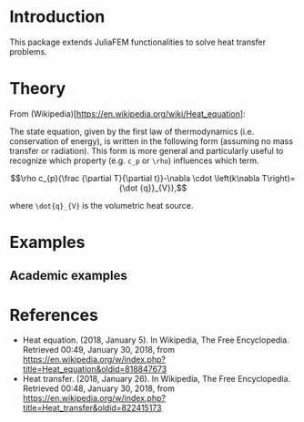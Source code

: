 # Introduction

This package extends JuliaFEM functionalities to solve heat transfer problems.

# Theory

From (Wikipedia)[https://en.wikipedia.org/wiki/Heat_equation]:

The state equation, given by the first law of thermodynamics (i.e. conservation
of energy), is written in the following form (assuming no mass transfer or
radiation). This form is more general and particularly useful to recognize
which property (e.g. ``c_p`` or ``\rho``) influences which term.

```math
\rho c_{p}{\frac {\partial T}{\partial t}}-\nabla \cdot \left(k\nabla T\right)={\dot {q}}_{V}},
```
where ``\dot{q}_{V}`` is the volumetric heat source.

# Examples

## Academic examples

# References

- Heat equation. (2018, January 5). In Wikipedia, The Free Encyclopedia. Retrieved 00:49, January 30, 2018, from https://en.wikipedia.org/w/index.php?title=Heat_equation&oldid=818847673
- Heat transfer. (2018, January 26). In Wikipedia, The Free Encyclopedia. Retrieved 00:48, January 30, 2018, from https://en.wikipedia.org/w/index.php?title=Heat_transfer&oldid=822415173

